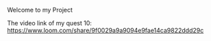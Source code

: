 Welcome to my Project

The video link of my quest 10:
https://www.loom.com/share/9f0029a9a9094e9fae14ca9822ddd29c

